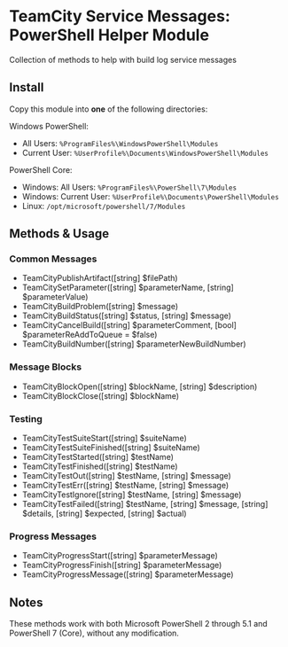 # TeamCity Service Messages: PowerShell Helper Module

Collection of methods to help with build log service messages

## Install

Copy this module into **one** of the following directories:

Windows PowerShell:

- All Users: `%ProgramFiles%\WindowsPowerShell\Modules`
- Current User: `%UserProfile%\Documents\WindowsPowerShell\Modules`

PowerShell Core:

- Windows: All Users: `%ProgramFiles%\PowerShell\7\Modules`
- Windows: Current User: `%UserProfile%\Documents\PowerShell\Modules`
- Linux: `/opt/microsoft/powershell/7/Modules`

## Methods & Usage

### Common Messages

- TeamCityPublishArtifact([string] $filePath)
- TeamCitySetParameter([string] $parameterName, [string] $parameterValue)
- TeamCityBuildProblem([string] $message)
- TeamCityBuildStatus([string] $status, [string] $message)
- TeamCityCancelBuild([string] $parameterComment, [bool] $parameterReAddToQueue = $false)
- TeamCityBuildNumber([string] $parameterNewBuildNumber)

### Message Blocks

- TeamCityBlockOpen([string] $blockName, [string] $description)
- TeamCityBlockClose([string] $blockName)

### Testing

- TeamCityTestSuiteStart([string] $suiteName)
- TeamCityTestSuiteFinished([string] $suiteName)
- TeamCityTestStarted([string] $testName)
- TeamCityTestFinished([string] $testName)
- TeamCityTestOut([string] $testName, [string] $message)
- TeamCityTestErr([string] $testName, [string] $message)
- TeamCityTestIgnore([string] $testName, [string] $message)
- TeamCityTestFailed([string] $testName, [string] $message, [string] $details, [string] $expected, [string] $actual)

### Progress Messages

- TeamCityProgressStart([string] $parameterMessage)
- TeamCityProgressFinish([string] $parameterMessage)
- TeamCityProgressMessage([string] $parameterMessage)

## Notes

These methods work with both Microsoft PowerShell 2 through 5.1 and PowerShell 7 (Core), without any modification.
